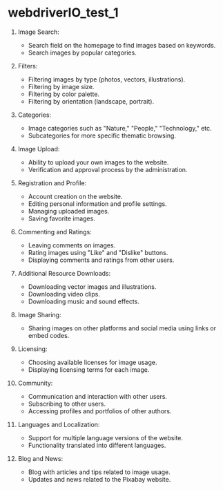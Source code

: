 # webdriverIO_test_1

1. Image Search:

   - Search field on the homepage to find images based on keywords.
   - Search images by popular categories.

2. Filters:

   - Filtering images by type (photos, vectors, illustrations).
   - Filtering by image size.
   - Filtering by color palette.
   - Filtering by orientation (landscape, portrait).

3. Categories:

   - Image categories such as "Nature," "People," "Technology," etc.
   - Subcategories for more specific thematic browsing.

4. Image Upload:

   - Ability to upload your own images to the website.
   - Verification and approval process by the administration.

5. Registration and Profile:

   - Account creation on the website.
   - Editing personal information and profile settings.
   - Managing uploaded images.
   - Saving favorite images.

6. Commenting and Ratings:

   - Leaving comments on images.
   - Rating images using "Like" and "Dislike" buttons.
   - Displaying comments and ratings from other users.

7. Additional Resource Downloads:

   - Downloading vector images and illustrations.
   - Downloading video clips.
   - Downloading music and sound effects.

8. Image Sharing:

   - Sharing images on other platforms and social media using links or embed codes.

9. Licensing:

   - Choosing available licenses for image usage.
   - Displaying licensing terms for each image.

10. Community:

    - Communication and interaction with other users.
    - Subscribing to other users.
    - Accessing profiles and portfolios of other authors.

11. Languages and Localization:

    - Support for multiple language versions of the website.
    - Functionality translated into different languages.

12. Blog and News:
    - Blog with articles and tips related to image usage.
    - Updates and news related to the Pixabay website.
